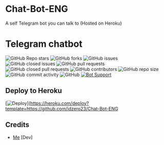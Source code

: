 # Chat-Bot-ENG
A self Telegram bot you can talk to (Hosted on Heroku)

# Telegram chatbot

![GitHub Repo stars](https://img.shields.io/github/stars/idzero23/Chat-Bot-ENG?color=blue&style=flat)
![GitHub forks](https://img.shields.io/github/forks/idzero23/Chat-Bot-ENG?color=green&style=flat)
![GitHub issues](https://img.shields.io/github/issues/idzero23/Chat-Bot-ENG)
![GitHub closed issues](https://img.shields.io/github/issues-closed/idzero23/Chat-Bot-ENG)
![GitHub pull requests](https://img.shields.io/github/issues-pr/idzero23/Chat-Bot-ENG)
![GitHub closed pull requests](https://img.shields.io/github/issues-pr-closed/idzero23/Chat-Bot-ENG)
![GitHub contributors](https://img.shields.io/github/contributors/idzero23/Chat-Bot-ENG?style=flat)
![GitHub repo size](https://img.shields.io/github/repo-size/idzero23/Chat-Bot-ENG?color=red)
![GitHub commit activity](https://img.shields.io/github/commit-activity/m/idzero23/Chat-Bot-ENG)
![GitHub](https://img.shields.io/github/license/idzero23/Chat-bot-ENG)
[![Bot Support](https://img.shields.io/badge/Radio%20Player%20V3-Support%20Group-blue)](https://t.me/idzero_gr)



## Deploy to Heroku

[![Deploy](https://www.herokucdn.com/deploy/button.svg)](https://heroku.com/deploy?template=https://github.com/idzero23/Chat-Bot-ENG

## Credits

- [Me](https://github.com/idzeroobot) [Dev]
